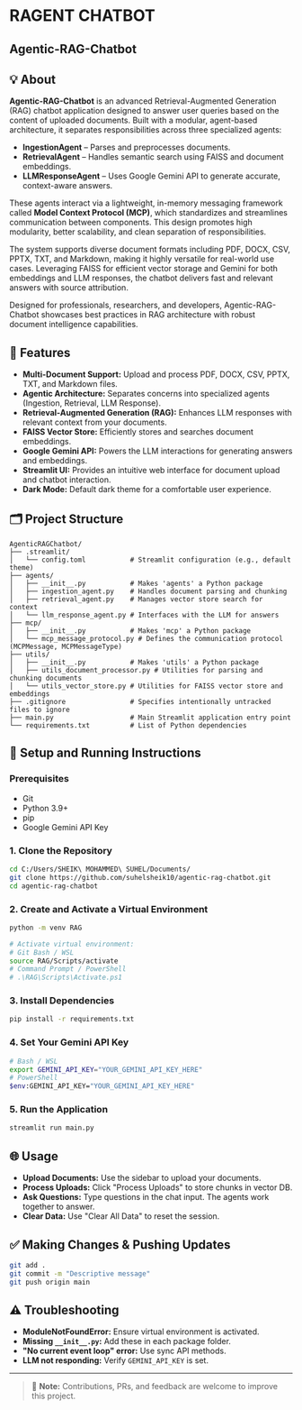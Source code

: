 # RAGENT CHATBOT
## Agentic-RAG-Chatbot

## 💡 About

**Agentic-RAG-Chatbot** is an advanced Retrieval-Augmented Generation (RAG) chatbot application designed to answer user queries based on the content of uploaded documents. Built with a modular, agent-based architecture, it separates responsibilities across three specialized agents:

- **IngestionAgent** – Parses and preprocesses documents.
- **RetrievalAgent** – Handles semantic search using FAISS and document embeddings.
- **LLMResponseAgent** – Uses Google Gemini API to generate accurate, context-aware answers.

These agents interact via a lightweight, in-memory messaging framework called **Model Context Protocol (MCP)**, which standardizes and streamlines communication between components. This design promotes high modularity, better scalability, and clean separation of responsibilities.

The system supports diverse document formats including PDF, DOCX, CSV, PPTX, TXT, and Markdown, making it highly versatile for real-world use cases. Leveraging FAISS for efficient vector storage and Gemini for both embeddings and LLM responses, the chatbot delivers fast and relevant answers with source attribution.

Designed for professionals, researchers, and developers, Agentic-RAG-Chatbot showcases best practices in RAG architecture with robust document intelligence capabilities.

## 🚀 Features

- **Multi-Document Support:** Upload and process PDF, DOCX, CSV, PPTX, TXT, and Markdown files.
- **Agentic Architecture:** Separates concerns into specialized agents (Ingestion, Retrieval, LLM Response).
- **Retrieval-Augmented Generation (RAG):** Enhances LLM responses with relevant context from your documents.
- **FAISS Vector Store:** Efficiently stores and searches document embeddings.
- **Google Gemini API:** Powers the LLM interactions for generating answers and embeddings.
- **Streamlit UI:** Provides an intuitive web interface for document upload and chatbot interaction.
- **Dark Mode:** Default dark theme for a comfortable user experience.

## 🗂️ Project Structure

```
AgenticRAGChatbot/
├── .streamlit/
│   └── config.toml           # Streamlit configuration (e.g., default theme)
├── agents/
│   ├── __init__.py           # Makes 'agents' a Python package
│   ├── ingestion_agent.py    # Handles document parsing and chunking
│   ├── retrieval_agent.py    # Manages vector store search for context
│   └── llm_response_agent.py # Interfaces with the LLM for answers
├── mcp/
│   ├── __init__.py           # Makes 'mcp' a Python package
│   └── mcp_message_protocol.py # Defines the communication protocol (MCPMessage, MCPMessageType)
├── utils/
│   ├── __init__.py           # Makes 'utils' a Python package
│   ├── utils_document_processor.py # Utilities for parsing and chunking documents
│   └── utils_vector_store.py # Utilities for FAISS vector store and embeddings
├── .gitignore                # Specifies intentionally untracked files to ignore
├── main.py                   # Main Streamlit application entry point
└── requirements.txt          # List of Python dependencies
```

## 📆 Setup and Running Instructions

### Prerequisites

- Git
- Python 3.9+
- pip
- Google Gemini API Key

### 1. Clone the Repository

```bash
cd C:/Users/SHEIK\ MOHAMMED\ SUHEL/Documents/
git clone https://github.com/suhelsheik10/agentic-rag-chatbot.git
cd agentic-rag-chatbot
```

### 2. Create and Activate a Virtual Environment

```bash
python -m venv RAG

# Activate virtual environment:
# Git Bash / WSL
source RAG/Scripts/activate
# Command Prompt / PowerShell
# .\RAG\Scripts\Activate.ps1
```

### 3. Install Dependencies

```bash
pip install -r requirements.txt
```

### 4. Set Your Gemini API Key

```bash
# Bash / WSL
export GEMINI_API_KEY="YOUR_GEMINI_API_KEY_HERE"
# PowerShell
$env:GEMINI_API_KEY="YOUR_GEMINI_API_KEY_HERE"
```

### 5. Run the Application

```bash
streamlit run main.py
```

## 🌐 Usage

- **Upload Documents:** Use the sidebar to upload your documents.
- **Process Uploads:** Click "Process Uploads" to store chunks in vector DB.
- **Ask Questions:** Type questions in the chat input. The agents work together to answer.
- **Clear Data:** Use "Clear All Data" to reset the session.

## ✅ Making Changes & Pushing Updates

```bash
git add .
git commit -m "Descriptive message"
git push origin main
```

## ⚠️ Troubleshooting

- **ModuleNotFoundError:** Ensure virtual environment is activated.
- **Missing `__init__.py`:** Add these in each package folder.
- **"No current event loop" error:** Use sync API methods.
- **LLM not responding:** Verify `GEMINI_API_KEY` is set.

---

> 🚧 **Note:** Contributions, PRs, and feedback are welcome to improve this project.
